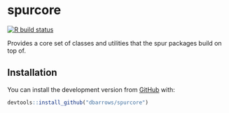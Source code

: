 
<!-- README.md is generated from README.Rmd. Please edit that file -->

# spurcore

<!-- badges: start -->

[![R build
status](https://github.com/dbarrows/spurcore/workflows/R-CMD-check/badge.svg)](https://github.com/dbarrows/spurcore/actions)
<!-- badges: end -->

Provides a core set of classes and utilities that the spur packages
build on top of.

## Installation

You can install the development version from
[GitHub](https://github.com/) with:

``` r
devtools::install_github("dbarrows/spurcore")
```
